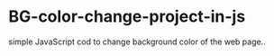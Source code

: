# BG-color-change-project-in-js
simple JavaScript cod to change  background color of the web page..
